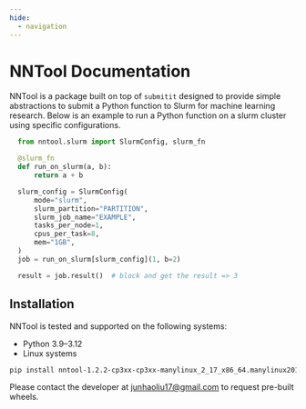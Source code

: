 ```yaml
---
hide:
  - navigation
---
```

# NNTool Documentation

NNTool is a package built on top of `submitit` designed to provide simple abstractions to submit a Python function to Slurm for machine learning research. Below is an example to run a Python function on a slurm cluster using specific configurations.

```py
  from nntool.slurm import SlurmConfig, slurm_fn

  @slurm_fn
  def run_on_slurm(a, b):
      return a + b

  slurm_config = SlurmConfig(
      mode="slurm",
      slurm_partition="PARTITION",
      slurm_job_name="EXAMPLE",
      tasks_per_node=1,
      cpus_per_task=8,
      mem="1GB",
  )
  job = run_on_slurm[slurm_config](1, b=2)

  result = job.result()  # block and get the result => 3
```

## Installation

NNTool is tested and supported on the following systems:

* Python 3.9–3.12
* Linux systems

```bash
pip install nntool-1.2.2-cp3xx-cp3xx-manylinux_2_17_x86_64.manylinux2014_x86_64.whl
```

Please contact the developer at <junhaoliu17@gmail.com> to request pre-built wheels.

